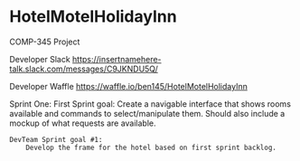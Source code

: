 # HotelMotelHolidayInn
COMP-345 Project

Developer Slack
https://insertnamehere-talk.slack.com/messages/C9JKNDU5Q/

Developer Waffle
https://waffle.io/ben145/HotelMotelHolidayInn

Sprint One:
    First Sprint goal:
        Create a navigable interface that shows rooms available and commands to select/manipulate them. Should also include a mockup of             what  requests are available.
    
    DevTeam Sprint goal #1:
        Develop the frame for the hotel based on first sprint backlog.
